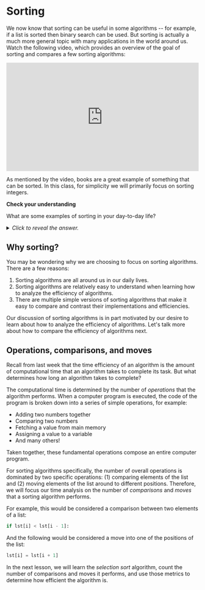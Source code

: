 # Sorting

We now know that sorting can be useful in some algorithms -- for example, if a list is sorted then binary search can be used. But sorting is actually a much more general topic with many applications in the world around us. Watch the following video, which provides an overview of the goal of sorting and compares a few sorting algorithms:

<div
  style="position: relative; padding-bottom: 56.25%; height: 0;">
  <iframe
    src="https://www.youtube.com/embed/WaNLJf8xzC4"
    title="YouTube video player"
    frameborder="0"
    allow="accelerometer; autoplay; clipboard-write; encrypted-media; gyroscope; picture-in-picture"
    allowfullscreen
    style="position: absolute; top: 0; left: 0; width: 100%; height: 100%;">
  </iframe>
</div>

As mentioned by the video, books are a great example of something that can be sorted. In this class, for simplicity we will primarily focus on sorting integers.

<aside>
<b>Check your understanding</b>
<p>What are some examples of sorting in your day-to-day life?</p>
<details>
<summary>
<i>Click to reveal the answer.</i>
</summary>
<p><b>Answer.</b>Most of us encounter many examples of sorting on a daily basis. For example, when you open your email, the messages are probably sorted in reverse chronological order. When you search for products to buy online, often they are sorted by how relevant the seller thinks they are to you -- or you may change the order to be sorted by lowest to highest cost. For a non-technical example, you may sort your clothes when folding your laundry: shirts go into one pile, socks go into another pile (perhaps further sorted by type or color), etc.</code></p>
</details>
</aside>

## Why sorting?

You may be wondering why we are choosing to focus on sorting algorithms. There are a few reasons:

1. Sorting algorithms are all around us in our daily lives.
2. Sorting algorithms are relatively easy to understand when learning how to analyze the efficiency of algorithms.
3. There are multiple simple versions of sorting algorithms that make it easy to compare and contrast their implementations and efficiencies.

Our discussion of sorting algorithms is in part motivated by our desire to learn about how to analyze the efficiency of algorithms. Let's talk more about how to compare the efficiency of algorithms next.

## Operations, comparisons, and moves

Recall from last week that the time efficiency of an algorithm is the amount of computational time that an algorithm takes to complete its task. But what determines how long an algorithm takes to complete?

The computational time is determined by the number of *operations* that the algorithm performs. When a computer program is executed, the code of the program is broken down into a series of simple operations, for example:

* Adding two numbers together
* Comparing two numbers
* Fetching a value from main memory
* Assigning a value to a variable
* And many others!

Taken together, these fundamental operations compose an entire computer program.

For sorting algorithms specifically, the number of overall operations is dominated by two specific operations: (1) comparing elements of the list and (2) moving elements of the list around to different positions. Therefore, we will focus our time analysis on the number of *comparisons* and *moves* that a sorting algorithm performs.

For example, this would be considered a comparison between two elements of a list:

```python
if lst[i] < lst[i - 1]:
```

And the following would be considered a move into one of the positions of the list:

```python
lst[i] = lst[i + 1]
```

In the next lesson, we will learn the *selection sort* algorithm, count the number of comparisons and moves it performs, and use those metrics to determine how efficient the algorithm is.
